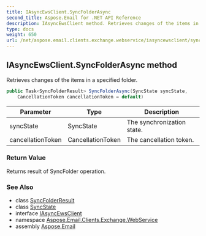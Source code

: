 ```yaml
---
title: IAsyncEwsClient.SyncFolderAsync
second_title: Aspose.Email for .NET API Reference
description: IAsyncEwsClient method. Retrieves changes of the items in a specified folder
type: docs
weight: 650
url: /net/aspose.email.clients.exchange.webservice/iasyncewsclient/syncfolderasync/
---
```

## IAsyncEwsClient.SyncFolderAsync method

Retrieves changes of the items in a specified folder.

```csharp
public Task<SyncFolderResult> SyncFolderAsync(SyncState syncState, 
    CancellationToken cancellationToken = default)
```

| Parameter | Type | Description |
| --- | --- | --- |
| syncState | SyncState | The synchronization state. |
| cancellationToken | CancellationToken | The cancellation token. |

### Return Value

Returns result of SyncFolder operation.

### See Also

* class [SyncFolderResult](../../syncfolderresult/)
* class [SyncState](../../syncstate/)
* interface [IAsyncEwsClient](../)
* namespace [Aspose.Email.Clients.Exchange.WebService](../../iasyncewsclient/)
* assembly [Aspose.Email](../../../)


